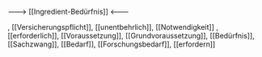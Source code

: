 ---> [[Ingredient-Bedürfnis]] <---

, [[Versicherungspflicht]], [[unentbehrlich]], [[Notwendigkeit]]
, [[erforderlich]], [[Voraussetzung]], [[Grundvoraussetzung]], [[Bedürfnis]], [[Sachzwang]], [[Bedarf]], [[Forschungsbedarf]], [[erfordern]]
